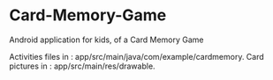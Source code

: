 # Card-Memory-Game
Android application for kids, of a Card Memory Game

Activities files in : app/src/main/java/com/example/cardmemory.
Card pictures in : app/src/main/res/drawable.
